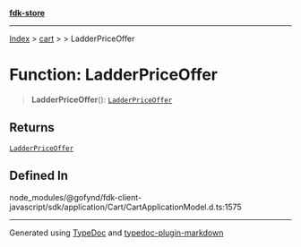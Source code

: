[**fdk-store**](../../../README.md)
***

[Index](../../../API.md) > [cart](../../README.md) > [<internal>](../README.md) > LadderPriceOffer

# Function: LadderPriceOffer

> **LadderPriceOffer**(): [`LadderPriceOffer`](../type-aliases/type-alias.LadderPriceOffer.md)

## Returns

[`LadderPriceOffer`](../type-aliases/type-alias.LadderPriceOffer.md)

## Defined In

node\_modules/@gofynd/fdk-client-javascript/sdk/application/Cart/CartApplicationModel.d.ts:1575

***
Generated using [TypeDoc](https://typedoc.org/) and [typedoc-plugin-markdown](https://www.npmjs.com/package/typedoc-plugin-markdown)
